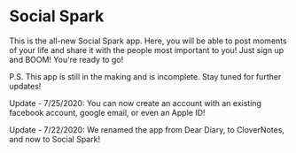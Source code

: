 # Social Spark

This is the all-new Social Spark app. Here, you will be able to post moments of your life and share it with the people most important to you! Just sign up and BOOM! You're ready to go!

P.S. This app is still in the making and is incomplete. Stay tuned for further updates!


Update - 7/25/2020: You can now create an account with an existing facebook account, google email, or even an Apple ID!

Update - 7/22/2020: We renamed the app from Dear Diary, to CloverNotes, and now to Social Spark!
